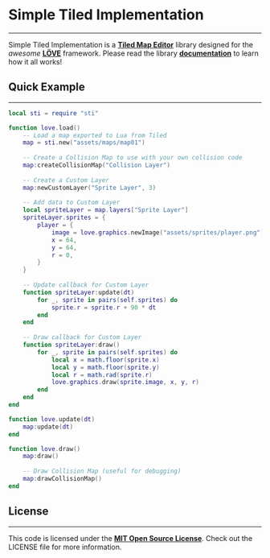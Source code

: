 Simple Tiled Implementation
==
---
Simple Tiled Implementation is a [**Tiled Map Editor**][Tiled] library designed for the *awesome* [**LÖVE**][LOVE] framework. Please read the library [**documentation**][dox] to learn how it all works!

Quick Example
--
---
```lua     
local sti = require "sti"

function love.load()
	-- Load a map exported to Lua from Tiled
	map = sti.new("assets/maps/map01")
	
	-- Create a Collision Map to use with your own collision code
	map:createCollisionMap("Collision Layer")
	
	-- Create a Custom Layer
	map:newCustomLayer("Sprite Layer", 3)
	
	-- Add data to Custom Layer
	local spriteLayer = map.layers["Sprite Layer"]
	spriteLayer.sprites = {
		player = {
			image = love.graphics.newImage("assets/sprites/player.png"),
			x = 64,
			y = 64,
			r = 0,
		}
	}
	
	-- Update callback for Custom Layer
	function spriteLayer:update(dt)
		for _, sprite in pairs(self.sprites) do
			sprite.r = sprite.r + 90 * dt
		end
	end
	
	-- Draw callback for Custom Layer
	function spriteLayer:draw()
		for _, sprite in pairs(self.sprites) do
			local x = math.floor(sprite.x)
			local y = math.floor(sprite.y)
			local r = math.rad(sprite.r)
			love.graphics.draw(sprite.image, x, y, r)
		end
	end
end

function love.update(dt)
	map:update(dt)
end

function love.draw()
	map:draw()
	
	-- Draw Collision Map (useful for debugging)
	map:drawCollisionMap()
end

```

License
--
---
This code is licensed under the [**MIT Open Source License**][MIT]. Check out the LICENSE file for more information.

[Tiled]: http://www.mapeditor.org/
[LOVE]: https://www.love2d.org/
[dox]: http://karai17.github.io/Simple-Tiled-Implementation/
[MIT]: http://www.opensource.org/licenses/mit-license.html